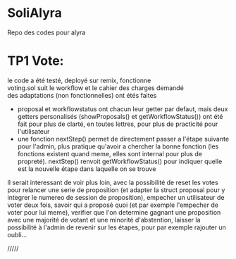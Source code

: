 # SoliAlyra

Repo des codes pour alyra  

# TP1 Vote:  

le code a été testé, deployé sur remix, fonctionne  
voting.sol suit le workflow et le cahier des charges demandé  
des adaptations (non fonctionnelles) ont étés faites  
- proposal et workflowstatus ont chacun leur getter par defaut, mais deux getters personalisés (showProposals() et getWorkflowStatus()) ont été fait pour plus de clarté, en toutes lettres, pour plus de practicité pour l'utilisateur  
- une fonction nextStep()  permet de directement passer a l'étape suivante pour l'admin, plus pratique qu'avoir a chercher la bonne fonction (les fonctions existent quand meme, elles sont internal pour plus de propreté). nextStep() renvoit getWorkflowStatus() pour indiquer quelle est la nouvelle étape dans laquelle on se trouve  

Il serait interessant de voir plus loin, avec la possibilité de reset les votes pour relancer une serie de proposition (et adapter la  struct proposal pour y integrer le numereo de session de proposition), empecher un utilisateur de voter deux fois, savoir qui a proposé quoi (et par exemple l'empecher de voter pour lui meme), verifier que l'on determine gagnant une proposition avec une majorité de votant et une minorité d'abstention, laisser la possibilité à l'admin de revenir sur les étapes, pour par exemple rajouter un oubli... 

/////


